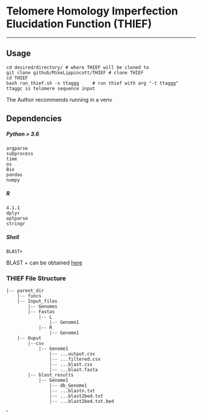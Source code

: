 # Telomere Homology Imperfection Elucidation Function (THIEF)

---


## Usage

```
cd desired/directory/ # where THIEF will be cloned to
git clone github/MikeLippincott/THIEF # clone THIEF
cd THIEF 
bash run_thief.sh -s ttaggg     # run thief with arg "-t ttaggg" ttaggc is telomere sequence input
```
The Author recommends running in a venv
## Dependencies
##### Python > 3.6
```
argparse
subprocess
time
os
Bio
pandas
numpy
```
##### R
```
4.1.1
dplyr
optparse
stringr
```
##### Shell
```
BLAST+
```
BLAST + can be obtained [here](https://www.ncbi.nlm.nih.gov/books/NBK569861/)

### THIEF File Structure
```
|-- parent_dir
    |-- funcs
    |-- Input_files
        |-- Genomes 
        |-- Fastas    
            |-- L
                |-- Genome1    
            |-- R
                |-- Genome1     
    |-- Ouput  
        |--csv 
            |-- Genome1   
                |-- ...output.csv  
                |-- ...filtered.csv  
                |-- ...blast.csv  
                |-- ...blast.fasta  
        |-- blast_results  
            |-- Genome1  
                |-- db_Genome1  
                |-- ...blastn.txt  
                |-- ...blast2bed.txt
                |-- ...blast2bed.txt.bed  
```
'
